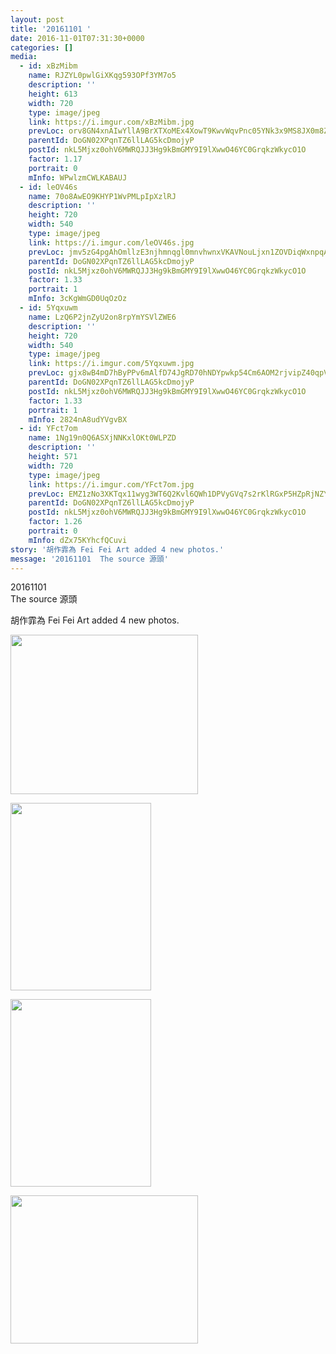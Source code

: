 ```yaml
---
layout: post
title: '20161101 ' 
date: 2016-11-01T07:31:30+0000 
categories: [] 
media:
  - id: xBzMibm
    name: RJZYL0pwlGiXKqg593OPf3YM7o5
    description: ''   
    height: 613
    width: 720
    type: image/jpeg
    link: https://i.imgur.com/xBzMibm.jpg
    prevLoc: orv8GN4xnAIwYllA9BrXTXoMEx4XowT9KwvWqvPnc05YNk3x9MS8JX0m8Z8BIzwkGY3qmnFry1M9Rp0QsAzgOND60ohJ1KNNYE9ytlvJ3QjgmWhzPBXMVJ8AfkY23LQ0wZIyZrYq6pORur9B13OWXJCKA9MkLOO4I7qME7lB2JiEKKNk2GMZC6MEX33j5wC10nxPnAEkF2PjmqLJm0iQ6L0PGE2Mig7gE73rr2IN5ODwzn1yiPAy3WYwA2U40gGmwB9NHjQ
    parentId: DoGN02XPqnTZ6llLAG5kcDmojyP
    postId: nkL5Mjxz0ohV6MWRQJJ3Hg9kBmGMY9I9lXwwO46YC0GrqkzWkycO1O
    factor: 1.17
    portrait: 0
    mInfo: WPwlzmCWLKABAUJ
  - id: leOV46s
    name: 70o8AwEO9KHYP1WvPMLpIpXzlRJ
    description: ''   
    height: 720
    width: 540
    type: image/jpeg
    link: https://i.imgur.com/leOV46s.jpg
    prevLoc: jmv5zG4pgAhOmllzE3njhmnqgl0mnvhwnxVKAVNouLjxn1ZOVDiqWxnpqAqkuLPNWVxYy5I9A6zJvWrQtWNr81OGg3C1myJERykPcg46JY1ZxvfMP53VwgQDSvwKzE5p4Af9723jV6ZxT82wPgjj9mcYBqyLWBMjuOBy8OrDjPIQPPR149pLS0oPD55Z9ETkRKmJN22pf1XPxvV4k7I9JO2Q5xpGsLEByLxM5qSAg6pAlyKwiExjPG8OxBhqy2QM7wOYtAV
    parentId: DoGN02XPqnTZ6llLAG5kcDmojyP
    postId: nkL5Mjxz0ohV6MWRQJJ3Hg9kBmGMY9I9lXwwO46YC0GrqkzWkycO1O
    factor: 1.33
    portrait: 1
    mInfo: 3cKgWmGD0UqOzOz
  - id: 5Yqxuwm
    name: LzQ6P2jnZyU2on8rpYmYSVlZWE6
    description: ''   
    height: 720
    width: 540
    type: image/jpeg
    link: https://i.imgur.com/5Yqxuwm.jpg
    prevLoc: gjx8wB4mD7hByPPv6mAlfD74JgRD70hNDYpwkp54Cm6AOM2rjvipZ40qpVpWhRyQMV5AKPuOLNJz1K3GiPnqZOP1QWI9Z8PxnEpQslXkD2nVNQsYoY32ZMopuK85DQVEoYFp2JE16wDzh6wn6zZJ1kFNlPBKB84PCqgp8qm57xtX116r7VpBsBYqJyywPpsylPjz2MMyf6Z9AAAnkGTQ8KlzNqDDCNyRz8ljG7hDqxkEzpPYIxnyBNEzgZHQwB4J3X54UA0
    parentId: DoGN02XPqnTZ6llLAG5kcDmojyP
    postId: nkL5Mjxz0ohV6MWRQJJ3Hg9kBmGMY9I9lXwwO46YC0GrqkzWkycO1O
    factor: 1.33
    portrait: 1
    mInfo: 2824nA8udYVgvBX
  - id: YFct7om
    name: 1Ng19n0Q6ASXjNNKxlOKt0WLPZD
    description: ''   
    height: 571
    width: 720
    type: image/jpeg
    link: https://i.imgur.com/YFct7om.jpg
    prevLoc: EMZ1zNo3XKTqx11wyg3WT6Q2Kvl6QWh1DPVyGVq7s2rKlRGxP5HZpRjNZYZ3u7Xgv6D5ALfxgZ8rYLE2cV71W5prPyTvA8VY09N9Cr02mNX9BQHlGYLrGLROTzW9MEyWkZUVj0X78OyqFk14OEjn6JI5OW1B1O7JhYjXWYy89KFoPPXzAQjvtnXRxkk5AOF9zv3JLpvvFJyJ5N9g1LcK6rRrv5OYuqnODEzDvOFV0MGzEvjDSy268P938ZH2zrrmgljATLK
    parentId: DoGN02XPqnTZ6llLAG5kcDmojyP
    postId: nkL5Mjxz0ohV6MWRQJJ3Hg9kBmGMY9I9lXwwO46YC0GrqkzWkycO1O
    factor: 1.26
    portrait: 0
    mInfo: dZx75KYhcfQCuvi
story: '胡作霏為 Fei Fei Art added 4 new photos.'  
message: '20161101  The source 源頭'  
---
```


20161101  
The source 源頭
 
 
[//]: #story:
胡作霏為 Fei Fei Art added 4 new photos.


[//]: #media:  
<a href="https://i.imgur.com/xBzMibm.jpg"><img src="https://i.imgur.com/xBzMibm.jpg" height="255" width="300" /></a> 
  

<a href="https://i.imgur.com/leOV46s.jpg"><img src="https://i.imgur.com/leOV46s.jpg" height="300" width="225" /></a> 
  

<a href="https://i.imgur.com/5Yqxuwm.jpg"><img src="https://i.imgur.com/5Yqxuwm.jpg" height="300" width="225" /></a> 
  

<a href="https://i.imgur.com/YFct7om.jpg"><img src="https://i.imgur.com/YFct7om.jpg" height="237" width="300" /></a> 
 
